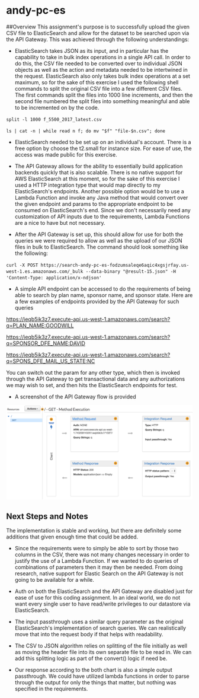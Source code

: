 # andy-pc-es

##Overview
This assignment's purpose is to successfully upload the given CSV file to ElasticSearch and allow for the dataset to be searched upon via the API Gateway. This was achieved through the following understandings:

* ElasticSearch takes JSON as its input, and in particular has the capability to take in bulk index operations in a single API call. In order to do this, the CSV file needed to be converted over to individual JSON objects as well as the action and metadata needed to be intertwined in the request. ElasticSearch also only takes bulk index operations at a set maximum, so for the sake of this exercise I used the following shell commands to split the original CSV file into a few different CSV files. The first commands split the files into 1000 line increments, and then the second file numbered the split files into something meaningful and able to be incremented on by the code.

`split -l 1000 f_5500_2017_latest.csv`

`ls | cat -n | while read n f; do mv "$f" "file-$n.csv"; done`

* ElasticSearch needed to be set up on an individual's account. There is a free option by choose the t2.small for instance size. For ease of use, the access was made public for this exercise.

* The API Gateway allows for the ability to essentially build application backends quickly that is also scalable. There is no native support for AWS ElasticSearch at this moment, so for the sake of this exercise I used a HTTP integration type that would map directly to my ElasticSearch's endpoints. Another possible option would be to use a Lambda Function and invoke any Java method that would convert over the given endpoint and params to the appropriate endpoint to be consumed on ElasticSearch's end. Since we don't necessarily need any customization of API inputs due to the requirements, Lambda Functions are a nice to have but not necessary.

* After the API Gateway is set up, this should allow for use for both the queries we were required to allow as well as the upload of our JSON files in bulk to ElasticSearch. The command should look something like the following:

`curl -X POST https://search-andy-pc-es-fodzumsaleqe6aqic4xgsjrfay.us-west-1.es.amazonaws.com/_bulk --data-binary "@result-15.json" -H 'Content-Type: application/x-ndjson'`

* A simple API endpoint can be accessed to do the requirements of being able to search by plan name, sponsor name, and sponsor state. Here are a few examples of endpoints provided by the API Gateway for such queries 

https://ieqb5ik3z7.execute-api.us-west-1.amazonaws.com/search?q=PLAN_NAME:GOODWILL

https://ieqb5ik3z7.execute-api.us-west-1.amazonaws.com/search?q=SPONSOR_DFE_NAME:DAVID

https://ieqb5ik3z7.execute-api.us-west-1.amazonaws.com/search?q=SPONS_DFE_MAIL_US_STATE:NC

You can switch out the param for any other type, which then is invoked through the API Gateway to get transactional data and any authorizations we may wish to set, and then hits the ElasticSearch endpoints for test.

* A screenshot of the API Gateway flow is provided 

![API Gateway Screenshot](Screen%20Shot%202018-09-26%20at%208.44.23%20PM.png)

## Next Steps and Notes

The implementation is stable and working, but there are definitely some additions that given enough time that could be added.

* Since the requirements were to simply be able to sort by those two columns in the CSV, there was not many changes necessary in order to justify the use of a Lambda Function. If we wanted to do queries of combinations of parameters then it may then be needed. From doing research, native support for Elastic Search on the API Gateway is not going to be available for a while.

* Auth on both the ElasticSearch and the API Gateway are disabled just for ease of use for this coding assignment. In an ideal world, we do not want every single user to have read/write privileges to our datastore via ElasticSearch.

* The input passthrough uses a similar query parameter as the original ElasticSearch's implementation of search queries. We can realistically move that into the request body if that helps with readability.

* The CSV to JSON algorithm relies on splitting of the file initially as well as moving the header file into its own separate file to be read in. We can add this splitting logic as part of the convert() logic if need be.

* Our response according to the both chart is also a simple output passthrough. We could have utilized lambda functions in order to parse through the output for only the things that matter, but nothing was specified in the requirements.